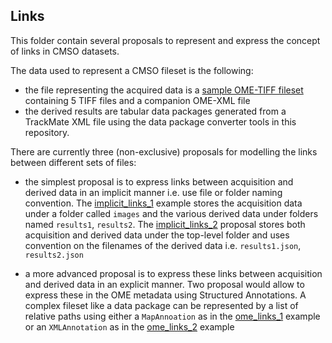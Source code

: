Links
-----

This folder contain several proposals to represent and express the concept of
links in CMSO datasets.

The data used to represent a CMSO fileset is the following:

-   the file representing the acquired data is a [sample OME-TIFF fileset](http://downloads.openmicroscopy.org/images/OME-TIFF/2016-06/companion/)
    containing 5 TIFF files and a companion OME-XML file
-   the derived results are tabular data packages generated from a TrackMate XML file using the data package converter tools in this repository.


There are currently three (non-exclusive) proposals for modelling the links
between different sets of files:

-   the simplest proposal is to express links between acquisition and derived
    data in an implicit manner i.e. use file or folder naming convention. The
    [implicit_links_1](implicit_links_1) example stores the acquisition data
    under a folder called ``images`` and the various derived data under folders
    named ``results1``, ``results2``. The [implicit_links_2](implicit_links_2)
    proposal stores both acquisition and derived data under the top-level folder and uses convention on the filenames of the derived data i.e.
    ``results1.json``, ``results2.json``

-   a more advanced proposal is to express these links between acquisition and
    derived data in an explicit manner. Two proposal would allow to express
    these in the OME metadata using Structured Annotations. A complex fileset
    like a data package can be represented by a list of relative paths using
    either a `MapAnnoation` as in the
    [ome_links_1](ome_links_1/multifile.companion.ome) example or an
    `XMLAnnotation` as in the
    [ome_links_2](ome_links_2/multifile.companion.ome) example
